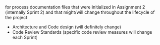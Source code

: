 for process documentation files that were initialized in Assignment 2 (internally Sprint 2) and that might/will change throughout the lifecycle of the project
- Architecture and Code design (will definitely change)
- Code Review Standards (specific code review measures will change each Sprint)